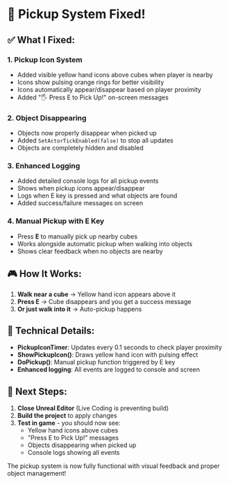 # 🎯 Pickup System Fixed!

## ✅ What I Fixed:

### 1. **Pickup Icon System**
- Added visible yellow hand icons above cubes when player is nearby
- Icons show pulsing orange rings for better visibility
- Icons automatically appear/disappear based on player proximity
- Added "🖐️ Press E to Pick Up!" on-screen messages

### 2. **Object Disappearing**
- Objects now properly disappear when picked up
- Added `SetActorTickEnabled(false)` to stop all updates
- Objects are completely hidden and disabled

### 3. **Enhanced Logging**
- Added detailed console logs for all pickup events
- Shows when pickup icons appear/disappear
- Logs when E key is pressed and what objects are found
- Added success/failure messages on screen

### 4. **Manual Pickup with E Key**
- Press **E** to manually pick up nearby cubes
- Works alongside automatic pickup when walking into objects
- Shows clear feedback when no objects are nearby

## 🎮 How It Works:

1. **Walk near a cube** → Yellow hand icon appears above it
2. **Press E** → Cube disappears and you get a success message
3. **Or just walk into it** → Auto-pickup happens

## 🔧 Technical Details:

- **PickupIconTimer**: Updates every 0.1 seconds to check player proximity
- **ShowPickupIcon()**: Draws yellow hand icon with pulsing effect
- **DoPickup()**: Manual pickup function triggered by E key
- **Enhanced logging**: All events are logged to console and screen

## 🚀 Next Steps:

1. **Close Unreal Editor** (Live Coding is preventing build)
2. **Build the project** to apply changes
3. **Test in game** - you should now see:
   - Yellow hand icons above cubes
   - "Press E to Pick Up!" messages
   - Objects disappearing when picked up
   - Console logs showing all events

The pickup system is now fully functional with visual feedback and proper object management!
